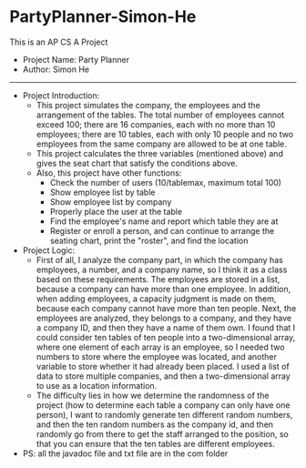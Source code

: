 # PartyPlanner-Simon-He
This is an AP CS A Project
* Project Name: Party Planner
* Author: Simon He
***
* Project Introduction:
  * This project simulates the company, the employees and the arrangement of the tables. The total number of employees cannot exceed 100; there are 16 companies, each with no more than 10 employees; there are 10 tables, each with only 10 people and no two employees from the same company are allowed to be at one table.
  * This project calculates the three variables (mentioned above) and gives the seat chart that satisfy the conditions above.
  * Also, this project have other functions:
    *  Check the number of users (10/tablemax, maximum total 100)
    *  Show employee list by table
    *  Show employee list by company
    *  Properly place the user at the table
    *  Find the employee's name and report which table they are at
    *  Register or enroll a person, and can continue to arrange the seating chart, print the "roster", and find the location
* Project Logic:
  * First of all, I analyze the company part, in which the company has employees, a number, and a company name, so I think it as a class based on these requirements. The employees are stored in a list, because a company can have more than one employee. In addition, when adding employees, a capacity judgment is made on them, because each company cannot have more than ten people. Next, the employees are analyzed, they belongs to a company, and they have a company ID, and then they have a name of them own. I found that I could consider ten tables of ten people into a two-dimensional array, where one element of each array is an employee, so I needed two numbers to store where the employee was located, and another variable to store whether it had already been placed. I used a list of data to store multiple companies, and then a two-dimensional array to use as a location information.
  * The difficulty lies in how we determine the randomness of the project (how to determine each table a company can only have one person), I want to randomly generate ten different random numbers, and then the ten random numbers as the company id, and then randomly go from there to get the staff arranged to the position, so that you can ensure that the ten tables are different employees.
* PS: all the javadoc file and txt file are in the com folder
